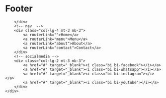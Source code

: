 <div class="container-fluid footer mt-5">
    <div class="row">
        <!-- name  -->
        <div class="col-lg-6 mt-3 mb-3">
            <h1>Footer</h1>

        </div>
        <!-- nav  -->
        <div class="col-lg-4 mt-3 mb-3">
            <a routerLink="">Home</a>
            <a routerLink="menu">Menu</a>
            <a routerLink="about">About</a>
            <a routerLink="contact">Contact</a>
        </div>
        <!-- socialmedia -->
        <div class="col-lg-2 mt-3 mb-3">
            <a href="#" target="_blank"><i class="bi bi-facebook"></i></a>
            <a href="#" target="_blank"><i class="bi bi-whatsapp"></i></a>
            <a href="#" target="_blank"><i class="bi bi-instagram"></i></a>
            <a href="#" target="_blank"><i class="bi bi-youtube"></i></a>
        </div>
    </div>
</div>